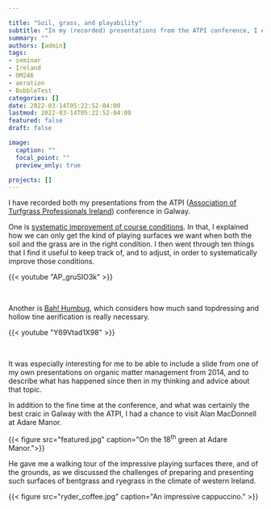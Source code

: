 ```yaml
---

title: "Soil, grass, and playability"
subtitle: "In my (recorded) presentations from the ATPI conference, I explained how these are related, and how I'd manage them as part of a system."
summary: ""
authors: [admin]
tags: 
- seminar
- Ireland
- OM246
- aeration
- BobbleTest
categories: []
date: 2022-03-14T05:22:52-04:00
lastmod: 2022-03-14T05:22:52-04:00
featured: false
draft: false

image:
  caption: ""
  focal_point: ""
  preview_only: true

projects: []
---
```


I have recorded both my presentations from the ATPI ([Association of Turfgrass Professionals Ireland](https://atpi.ie/)) conference in Galway. 

One is [systematic improvement of course conditions](https://youtu.be/AP_gruSIO3k). In that, I explained how we can only get the kind of playing surfaces we want when both the soil and the grass are in the right condition. I then went through ten things that I find it useful to keep track of, and to adjust, in order to systematically improve those conditions.

{{< youtube "AP_gruSIO3k" >}}

<br>

Another is [Bah! Humbug](https://youtu.be/Y69Vtad1X98), which considers how much sand topdressing and hollow tine aerification is really necessary.

{{< youtube "Y69Vtad1X98" >}}

<br>

It was especially interesting for me to be able to include a slide from one of my own presentations on organic matter management from 2014, and to describe what has happened since then in my thinking and advice about that topic. 

In addition to the fine time at the conference, and what was certainly the best craic in Galway with the ATPI, I had a chance to visit Alan MacDonnell at Adare Manor.

{{< figure src="featured.jpg" caption="On the 18<sup>th</sup> green at Adare Manor.">}}

He gave me a walking tour of the impressive playing surfaces there, and of the grounds, as we discussed the challenges of preparing and presenting such surfaces of bentgrass and ryegrass in the climate of western Ireland.

{{< figure src="ryder_coffee.jpg" caption="An impressive cappuccino." >}}





